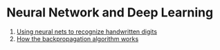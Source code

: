 # Neural Network and Deep Learning
1. [Using neural nets to recognize handwritten digits][1]
1. [How the backpropagation algorithm works][2]


[1]: chap1.ipynb
[2]: chap2.ipynb
